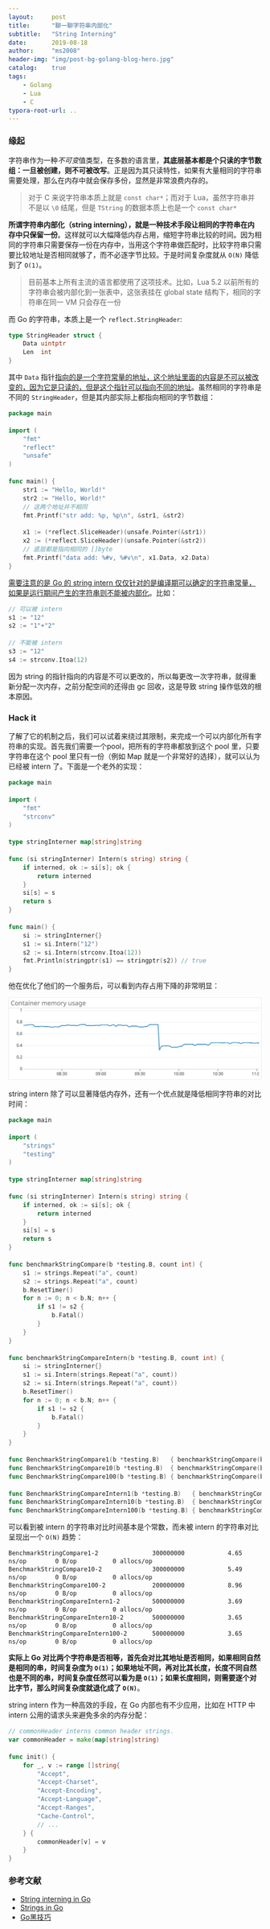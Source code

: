 ```yaml
---
layout:     post
title:      "聊一聊字符串内部化"
subtitle:   "String Interning"
date:       2019-08-18
author:     "ms2008"
header-img: "img/post-bg-golang-blog-hero.jpg"
catalog:    true
tags:
    - Golang
    - Lua
    - C
typora-root-url: ..
---
```


### 缘起

字符串作为一种*不可变*值类型，在多数的语言里，**其底层基本都是个只读的字节数组：一旦被创建，则不可被改写**。正是因为其只读特性，如果有大量相同的字符串需要处理，那么在内存中就会保存多份，显然是非常浪费内存的。

> 对于 C 来说字符串本质上就是 `const char*`；而对于 Lua，虽然字符串并不是以 `\0` 结尾，但是 `TString` 的数据本质上也是一个 `const char*`

**所谓字符串内部化（string interning），就是一种技术手段让相同的字符串在内存中只保留一份**。这样就可以大幅降低内存占用，缩短字符串比较的时间。因为相同的字符串只需要保存一份在内存中，当用这个字符串做匹配时，比较字符串只需要比较地址是否相同就够了，而不必逐字节比较。于是时间复杂度就从 `O(N)` 降低到了 `O(1)`。

> 目前基本上所有主流的语言都使用了这项技术。比如，Lua 5.2 以前所有的字符串会被内部化到一张表中，这张表挂在 global state 结构下，相同的字符串在同一 VM 只会存在一份

而 Go 的字符串，本质上是一个 `reflect.StringHeader`:

```go
type StringHeader struct {
    Data uintptr
    Len  int
}
```

其中 `Data` 指针<u>指向的是一个字符常量的地址，这个地址里面的内容是不可以被改变的，因为它是只读的，但是这个指针可以指向不同的地址</u>。虽然相同的字符串是不同的 `StringHeader`，但是其内部实际上都指向相同的字节数组：

```go
package main

import (
	"fmt"
	"reflect"
	"unsafe"
)

func main() {
	str1 := "Hello, World!"
	str2 := "Hello, World!"
	// 这两个地址并不相同
	fmt.Printf("str add: %p, %p\n", &str1, &str2)

	x1 := (*reflect.SliceHeader)(unsafe.Pointer(&str1))
	x2 := (*reflect.SliceHeader)(unsafe.Pointer(&str2))
	// 底层都是指向相同的 []byte
	fmt.Printf("data add: %#v, %#v\n", x1.Data, x2.Data)
}
```

<u>需要注意的是 Go 的 string intern 仅仅针对的是编译期可以确定的字符串常量，如果是运行期间产生的字符串则不能被内部化</u>。比如：

```go
// 可以被 intern
s1 := "12"
s2 := "1"+"2"

// 不能被 intern
s3 := "12"
s4 := strconv.Itoa(12)
```

因为 string 的指针指向的内容是不可以更改的，所以每更改一次字符串，就得重新分配一次内存，之前分配空间的还得由 gc 回收，这是导致 string 操作低效的根本原因。

### Hack it

了解了它的机制之后，我们可以试着来绕过其限制，来完成一个可以内部化所有字符串的实现。首先我们需要一个pool，把所有的字符串都放到这个 pool 里，只要字符串在这个 pool 里只有一份（例如 Map 就是一个非常好的选择），就可以认为已经被 intern 了。下面是一个老外的实现：

```go
package main

import (
	"fmt"
	"strconv"
)

type stringInterner map[string]string

func (si stringInterner) Intern(s string) string {
	if interned, ok := si[s]; ok {
		return interned
	}
	si[s] = s
	return s
}

func main() {
	si := stringInterner{}
	s1 := si.Intern("12")
	s2 := si.Intern(strconv.Itoa(12))
	fmt.Println(stringptr(s1) == stringptr(s2)) // true
}
```

他在优化了他们的一个服务后，可以看到内存占用下降的非常明显：

![](/img/in-post/string-interning-mem.png)

string intern 除了可以显著降低内存外，还有一个优点就是降低相同字符串的对比时间：

```go
package main

import (
	"strings"
	"testing"
)

type stringInterner map[string]string

func (si stringInterner) Intern(s string) string {
	if interned, ok := si[s]; ok {
		return interned
	}
	si[s] = s
	return s
}

func benchmarkStringCompare(b *testing.B, count int) {
	s1 := strings.Repeat("a", count)
	s2 := strings.Repeat("a", count)
	b.ResetTimer()
	for n := 0; n < b.N; n++ {
		if s1 != s2 {
			b.Fatal()
		}
	}
}

func benchmarkStringCompareIntern(b *testing.B, count int) {
	si := stringInterner{}
	s1 := si.Intern(strings.Repeat("a", count))
	s2 := si.Intern(strings.Repeat("a", count))
	b.ResetTimer()
	for n := 0; n < b.N; n++ {
		if s1 != s2 {
			b.Fatal()
		}
	}
}

func BenchmarkStringCompare1(b *testing.B)   { benchmarkStringCompare(b, 1) }
func BenchmarkStringCompare10(b *testing.B)  { benchmarkStringCompare(b, 10) }
func BenchmarkStringCompare100(b *testing.B) { benchmarkStringCompare(b, 100) }

func BenchmarkStringCompareIntern1(b *testing.B)   { benchmarkStringCompareIntern(b, 1) }
func BenchmarkStringCompareIntern10(b *testing.B)  { benchmarkStringCompareIntern(b, 10) }
func BenchmarkStringCompareIntern100(b *testing.B) { benchmarkStringCompareIntern(b, 100) }
```

可以看到被 intern 的字符串对比时间基本是个常数，而未被 intern 的字符串对比呈现出一个 `O(N)` 趋势：

```
BenchmarkStringCompare1-2           	300000000	         4.65 ns/op	       0 B/op	       0 allocs/op
BenchmarkStringCompare10-2          	300000000	         5.49 ns/op	       0 B/op	       0 allocs/op
BenchmarkStringCompare100-2         	200000000	         8.96 ns/op	       0 B/op	       0 allocs/op
BenchmarkStringCompareIntern1-2     	500000000	         3.69 ns/op	       0 B/op	       0 allocs/op
BenchmarkStringCompareIntern10-2    	500000000	         3.65 ns/op	       0 B/op	       0 allocs/op
BenchmarkStringCompareIntern100-2   	500000000	         3.65 ns/op	       0 B/op	       0 allocs/op
```

**实际上 Go 对比两个字符串是否相等，首先会对比其地址是否相同，如果相同自然是相同的串，时间复杂度为 `O(1)`；如果地址不同，再对比其长度，长度不同自然也是不同的串，时间复杂度任然可以看为是 `O(1)`；如果长度相同，则需要逐个对比字节，那么时间复杂度就退化成了 `O(N)`**。

string intern 作为一种高效的手段，在 Go 内部也有不少应用，比如在 HTTP 中 intern 公用的请求头来避免多余的内存分配：

```go
// commonHeader interns common header strings.
var commonHeader = make(map[string]string)

func init() {
	for _, v := range []string{
		"Accept",
		"Accept-Charset",
		"Accept-Encoding",
		"Accept-Language",
		"Accept-Ranges",
		"Cache-Control",
		// ...
	} {
		commonHeader[v] = v
	}
}
```

### 参考文献

- [String interning in Go][1]
- [Strings in Go][3]
- [Go黑技巧][2]

[1]: https://artem.krylysov.com/blog/2018/12/12/string-interning-in-go/
[2]: https://lihaoquan.me/2016/11/19/go-magic.html
[3]: https://go101.org/article/string.html
